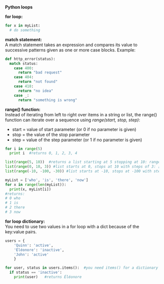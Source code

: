 **Python loops**

**for loop:**  
```py
for x in myList:
  # do something
```

**match statement:**  
A match statement takes an expression and compares its value to successive patterns given as one or more case blocks. Example:
```py
def http_error(status):
  match status:
    case 400:
      return "bad request"
    case 404:
      return "not found"
    case 418:
      return "no idea"
    case _:
      return "something is wrong"
```

**range() function:**  
Instead of iterating from left to right over items in a string or list, the range() function can iterate over a sequence using *range(start, stop, step)*:
* start = value of start parameter (or 0 if no parameter is given)
* stop = the value of the stop parameter
* step = value of the step parameter (or 1 if no parameter is given)
```py
for i in range(5)
  print i  #returns 0, 1, 2, 3, 4

list(range(5, 10))  #returns a list starting at 5 stopping at 10: range(start, stop)
list(range(0, 10, 3)) #list starts at 0, stops at 10 with steps of 3: [0, 3, 6, 9]
list(range(-10, -100, -30)) #list starts at -10, stops at -100 with steps of -30: [-10, -40, -70]

myList = ['who', 'is', 'there', 'now']
for x in range(len(myList)):
  print(x, myList[i])
#returns: 
# 0 who
# 1 is
# 2 there
# 3 now
```

**for loop dictionary:**  
You need to use two values in a for loop with a dict because of the key:value pairs.
```py
users = {
    'Quinn': 'active',
    'Éléonore': 'inactive',
    'John': 'active'
    }

for user, status in users.items():  #you need items() for a dictionary !!!
  if status == 'inactive':
    print(user)   #returns Éléonore
```

